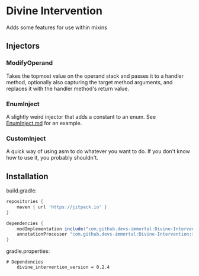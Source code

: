 # Divine Intervention
Adds some features for use within mixins

## Injectors
### ModifyOperand
Takes the topmost value on the operand stack and passes it to a handler method,
optionally also capturing the target method arguments, and replaces it with the
handler method's return value.

### EnumInject
A slightly weird injector that adds a constant to an enum. See [EnumInject.md](EnumInject.md) for an example.

### CustomInject
A quick way of using asm to do whatever you want to do. If you don't know how to use it, you probably shouldn't.

## Installation
build.gradle:
```groovy
repositories {
    maven { url 'https://jitpack.io' }
}

dependencies {
    modImplementation include("com.github.devs-immortal:Divine-Intervention:${project.divine_intervention_version}")
    annotationProcessor "com.github.devs-immortal:Divine-Intervention:${project.divine_intervention_version}"
}
```
gradle.properties:
```properties
# Dependencies
	divine_intervention_version = 0.2.4
```
